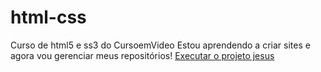 # html-css
 Curso de html5 e ss3 do CursoemVideo
Estou aprendendo a criar sites e agora vou gerenciar meus repositórios!
<a href="https://lscj2010.github.io/html-css/jesus/index.html">Executar o projeto jesus</a>